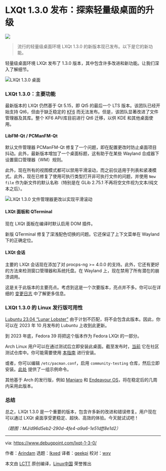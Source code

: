 [#]: subject: "LXQt 1.3.0: Explore the Upgrades in Lightweight Desktop"
[#]: via: "https://www.debugpoint.com/lxqt-1-3-0/"
[#]: author: "Arindam https://www.debugpoint.com/author/admin1/"
[#]: collector: "lkxed"
[#]: translator: "geekpi"
[#]: reviewer: "wxy"
[#]: publisher: "wxy"
[#]: url: "https://linux.cn/article-15768-1.html"

LXQt 1.3.0 发布：探索轻量级桌面的升级
======

![][0]

> 流行的轻量级桌面环境 LXQt 1.3.0 的新版本现已发布。以下是它的新功能。

轻量级桌面环境 LXQt 发布了 1.3.0 版本，其中包含许多改进和新功能。让我们深入了解细节。

![LXQt 1.3.0 桌面][1]

### LXQt 1.3.0：主要功能

最新版本的 LXQt 仍然基于 Qt 5.15，即 Qt5 的最后一个 LTS 版本。该团队已经开始支持 Qt6，但由于缺乏稳定的 [KF6][2] 而无法发布。但是，该团队显著改进了文件管理器及其库。整个 KF6 API/库目前进行 Qt6 迁移，以供 KDE 和其他桌面使用。

#### LibFM-Qt / PCManFM-Qt

默认文件管理器 PCManFM-Qt 修复了一个问题，即在配置更改时防止桌面项目抖动。此外，最新版本增加了一个桌面标题，这有助于在某些 Wayland 合成器下设置窗口管理器（WM）规则。

此外，现在所有的视图模式都可以禁用平滑滚动，而之前仅适用于列表和紧凑模式。此外，现在已修复了使用可执行类型打开非可执行文件的问题，并使用 `New file` 作为新文件的默认名称（特别是在 GLib 2.75.1 不再将空文件视为文本/纯文本之后）。

![LXQt 1.3.0 文件管理器更改以实现平滑滚动][3]

#### LXQt 面板和 QTerminal

现在 LXQt 面板在编译时默认启用 DOM 插件。

新版 QTerminal 修复了深浅配色切换的问题。它还保证了上下文菜单在 Wayland 下的正确定位。

#### LXQt 会话

主要的 LXQt 会话现在添加了对 procps-ng >= 4.0.0 的支持。此外，它还有更好的方法来检测窗口管理器和系统托盘。在 Wayland 上，现在禁用了所有潜在的崩溃调用。

这是关于此版本的主要亮点。考虑到这是一个次要版本，亮点并不多。你可以在详细的 [变更日志][4] 中了解更多信息。

### LXQt 1.3.0 的 Linux 发行版可用性

[Lubuntu 23.04 “Lunar Lobster”][5] 由于计划不匹配，将不会包含此版本。因此，你可以在 2023 年 10 月发布的 Lubuntu 上收到此更新。

到 2023 年底，Fedora 39 将把这个版本作为 Fedora LXQt 的一部分。

Arch Linux 用户可以在通过测试后立即安装此桌面。截至发布时，[当前][6] 它在社区测试仓库中。你可能需要使用 [本指南][7] 进行安装。

或者，你可以编辑 `/etc/pacman.conf`，启用 `community-testing` 仓库，然后立即安装。[此处][7] 提供了一组示例命令。

其他基于 Arch 的发行版，例如 [Manjaro][8] 和 [Endeavour OS][9]，将在稳定后的几周内采用此版本。

### 总结

总之，LXQt 1.3.0 是一个重要的版本，包含许多新的改进和错误修复。用户现在可以通过 LXQt 桌面享受更稳定、超快、高效的体验。今天就试试吧！

*（题图：MJ/d96d5eb2-290d-4fe4-a9a6-1e51dff8e1d2）*

--------------------------------------------------------------------------------

via: https://www.debugpoint.com/lxqt-1-3-0/

作者：[Arindam][a]
选题：[lkxed][b]
译者：[geekpi](https://github.com/geekpi)
校对：[wxy](https://github.com/wxy)

本文由 [LCTT](https://github.com/LCTT/TranslateProject) 原创编译，[Linux中国](https://linux.cn/) 荣誉推出

[a]: https://www.debugpoint.com/author/admin1/
[b]: https://github.com/lkxed/
[1]: https://www.debugpoint.com/wp-content/uploads/2023/04/LXQt-1.3.0-Desktop.jpg
[2]: https://phabricator.kde.org/project/profile/310/
[3]: https://www.debugpoint.com/wp-content/uploads/2023/04/LXQt-1.3.0-file-manager-changes-for-smooth-scrolling.jpg
[4]: https://github.com/lxqt/lxqt/releases/tag/1.3.0
[5]: https://www.debugpoint.com/lubuntu-23-04/
[6]: https://archlinux.org/packages/?sort=&q=lxqt&maintainer=&flagged=
[7]: https://www.debugpoint.com/lxqt-arch-linux-install/
[8]: https://www.debugpoint.com/manjaro-linux-review-2022/
[9]: https://www.debugpoint.com/endeavouros-review/
[0]: https://img.linux.net.cn/data/attachment/album/202304/30/165405xltlyyk038ry0llk.png